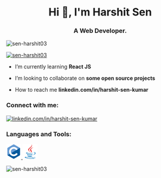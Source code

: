 <h1 align="center">Hi 👋, I'm Harshit Sen</h1>
<h3 align="center">A Web Developer.</h3>

<p align="left"> <img src="https://komarev.com/ghpvc/?username=sen-harshit03&label=Profile%20views&color=0e75b6&style=flat" alt="sen-harshit03" /> </p>

<p align="left"> <a href="https://github.com/ryo-ma/github-profile-trophy"><img src="https://github-profile-trophy.vercel.app/?username=sen-harshit03" alt="sen-harshit03" /></a> </p>

- I’m currently learning **React JS**

- I’m looking to collaborate on **some open source projects**

-  How to reach me **linkedin.com/in/harshit-sen-kumar**

<h3 align="left">Connect with me:</h3>
<p align="left">
<a href="https://linkedin.com/in/linkedin.com/in/harshit-sen-kumar" target="blank"><img align="center" src="https://raw.githubusercontent.com/rahuldkjain/github-profile-readme-generator/neutral-icons/src/images/icons/Social/linked-in-alt.svg" alt="linkedin.com/in/harshit-sen-kumar" height="30" width="40" /></a>
</p>

<h3 align="left">Languages and Tools:</h3>
<p align="left"> <a href="https://www.cprogramming.com/" target="_blank"> <img src="https://raw.githubusercontent.com/devicons/devicon/master/icons/c/c-original.svg" alt="c" width="40" height="40"/> </a> <a href="https://www.java.com" target="_blank"> <img src="https://raw.githubusercontent.com/devicons/devicon/master/icons/java/java-original.svg" alt="java" width="40" height="40"/> </a> </p>

<p><img align="center" src="https://github-readme-stats.vercel.app/api/top-langs?username=sen-harshit03&show_icons=true&locale=en&layout=compact" alt="sen-harshit03" /></p>

